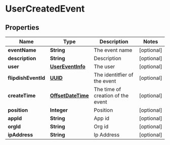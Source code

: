 
# UserCreatedEvent

## Properties
Name | Type | Description | Notes
------------ | ------------- | ------------- | -------------
**eventName** | **String** | The event name |  [optional]
**description** | **String** | Description |  [optional]
**user** | [**UserEventInfo**](UserEventInfo.md) | The user |  [optional]
**flipdishEventId** | [**UUID**](UUID.md) | The identitfier of the event |  [optional]
**createTime** | [**OffsetDateTime**](OffsetDateTime.md) | The time of creation of the event |  [optional]
**position** | **Integer** | Position |  [optional]
**appId** | **String** | App id |  [optional]
**orgId** | **String** | Org id |  [optional]
**ipAddress** | **String** | Ip Address |  [optional]



